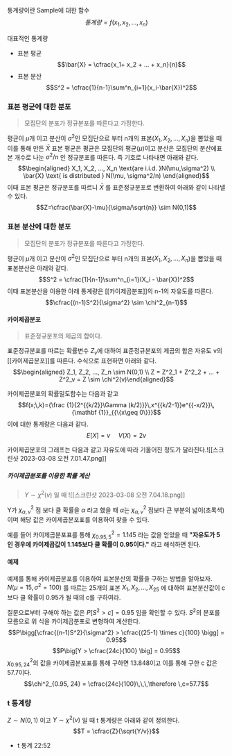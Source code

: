 통계량이란 Sample에 대한 함수
$$통계량 = f(x_1, x_2, ..., x_n)$$

대표적인 통계량
* 표본 평균
	$$\bar{X} = \cfrac{x_1+ x_2 + ... + x_n}{n}$$
* 표본 분산
	$$S^2 = \cfrac{1}{n-1}\sum^n_{i=1}(x_i-\bar{X})^2$$

### 표본 평균에 대한 분포
> 모집단의 분포가 정규분포를 따른다고 가정한다.

평균이 $\mu$개 이고 분산이 $\sigma^2$인 모집단으로 부터 n개의 표본($X_1, X_2, ..., X_n$)을 뽑았을 때 이를 통해 만든 $\bar{X}$ 표본 평균은 평균은 모집단의 평균($\mu$)이고 분산은 모집단의 분산에표본 개수로 나눈 $\sigma^2/n$ 인 정규분포를 따른다. 즉 기호로 나타내면 아래와 같다.
$$\begin{aligned} X_1, X_2, ..., X_n \text{are i.i.d. }N(\mu,\sigma^2) \\ \bar{X} \text{ is distributed } N(\mu, \sigma^2/n) \end{aligned}$$
이때 표본 평균은 정규분포를 따르니 $\bar{X}$ 를 표준정규분포로 변환하여 아래와 같이 나타낼 수 있다.
$$Z=\cfrac{\bar{X}-\mu}{\sigma/\sqrt{n}} \sim N(0,1)$$

### 표본 분산에 대한 분포
> 모집단의 분포가 정규분포를 따른다고 가정한다.

평균이 $\mu$개 이고 분산이 $\sigma^2$인 모집단으로 부터 n개의 표본($X_1, X_2, ..., X_n$)을 뽑았을 때 표본분산은 아래와 같다.
$$S^2 = \cfrac{1}{n-1}\sum^n_{i=1}(X_i - \bar{X})^2$$
이때 표본분산을 이용한 아래 통계량은 [[카이제곱분포]]의 n-1의 자유도를 따른다.
$$\cfrac{(n-1)S^2}{\sigma^2} \sim \chi^2_{n-1}$$


#### 카이제곱분포
> 표준정규분포의 제곱의 합이다.

표준정규분포를 따르는 확률변수 $Z_v$에 대하여 표준정규분포의 제곱의 합은 자유도 v의 [[카이제곱분포]]를 따른다.
수식으로 표현하면 아래와 같다.
$$\begin{aligned} Z_1, Z_2, ..., Z_n \sim N(0,1) \\
Z = Z^2_1 + Z^2_2 + ... + Z^2_v = Z \sim \chi^2(v)\end{aligned}$$


카이제곱분포의 확률밀도함수는 다음과 같고
$$f(x;\,k)={\frac {1}{2^{{k/2}}\Gamma (k/2)}}\,x^{{k/2-1}}e^{{-x/2}}\,{\mathbf {1}}_{{\{x\geq 0\}}}$$
이에 대한 통계량은 다음과 같다.
$$E[X] = v\,\,\,\,\,\,\,\,V(X) = 2v$$


카이제곱분포의 그래프는 다음과 같고 자유도에 따라 기울어진 정도가 달라진다.![[스크린샷 2023-03-08 오전 7.01.47.png]]

##### 카이제곱분포를 이용한 확률 계산
> $Y \sim \chi^2(v)$ 일 때
![[스크린샷 2023-03-08 오전 7.04.18.png]]

Y가 $\chi^2_{\alpha, v}$ 점 보다 클 확률을 $\alpha$ 라고 했을 때 $\alpha$는 $\chi^2_{\alpha, v}$ 점보다 큰 부분의 넓이(초록색)이며 해당 값은 카이제곱분포표를 이용하여 찾을 수 있다.

예를 들어 카이제곱분포표를 통해 $\chi^2_{0.95, 5} = 1.145$ 라는 값을 얻었을 때 **"자유도가 5인 경우에 카이제곱값이 1.145보다 클 확률이 0.95이다."** 라고 해석하면 된다. 

#### 예제

예제를 통해 카이제곱분포를 이용하여 표본분산의 확률을 구하는 방법을 알아보자.
$N(\mu = 15, \sigma^2 = 100)$ 를 따르는 25개의 표본 $X_1, X_2, ..., X_{25}$ 에 대하여 표본분산값이 c 보다 클 확률이 0.95가 될 때의 c를 구하여라.

질문으로부터 구해야 하는 값은 $P[S^2 > c] = 0.95$  임을 확인할 수 있다. 
$S^2$의 분포를 모름으로 위 식을 카이제곱분포로 변형하여 계산한다.
$$P\bigg[\cfrac{(n-1)S^2}{\sigma^2} > \cfrac{(25-1) \times c}{100} \bigg] = 0.95$$
$$P\big[Y > \cfrac{24c}{100} \big] = 0.95$$
$\chi^2_{0.95, 24}$의 값을 카이제곱분포표를 통해 구하면 13.848이고 이를 통해 구한 c 값은 57.7이다. 
$$\chi^2_{0.95, 24} = \cfrac{24c}{100}\,\,\,\therefore \,c=57.7$$


### t 통계량
$Z \sim N(0,1)$ 이고 $Y \sim \chi^2(v)$ 일 때 t 통계량은 아래와 같이 정의한다.
$$T = \cfrac{Z}{\sqrt{Y/v}}$$
* t 통계 22:52